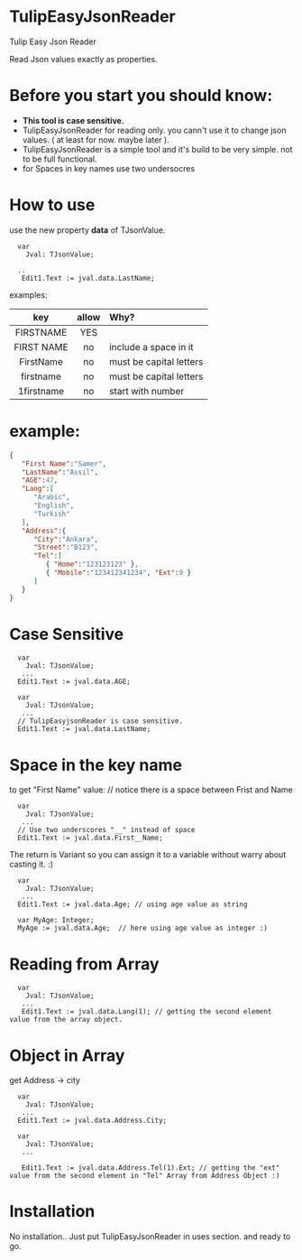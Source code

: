 # TulipEasyJsonReader
Tulip Easy Json Reader

Read Json values exactly as properties.

# Before you start you should know:
 - **This tool is case sensitive.**
 - TulipEasyJsonReader for reading only. you cann't use it to change json values. ( at least for now. maybe later ).
 - TulipEasyJsonReader is a simple tool and it's build to be very simple. not to be full functional.
 - for Spaces in key names use two undersocres


 # How to use
 use the new property **data** of TJsonValue.

```Delphi
  var
    Jval: TJsonValue;

  ..
   Edit1.Text := jval.data.LastName;
```

 examples:

  | key| allow | Why? |
  |:-:|:-:|:-|
  |FIRSTNAME| YES | |
  |FIRST NAME| no | include a space in it|
  |FirstName|no| must be capital letters|
  |firstname| no | must be capital letters |
  |1firstname| no | start with number |


# example:

```json
{
   "First Name":"Samer",
   "LastName":"Assil",
   "AGE":47,
   "Lang":[
      "Arabic",
      "English",
      "Turkish"
   ],
   "Address":{
      "City":"Ankara",
      "Street":"B123",
      "Tel":[
         { "Home":"123123123" },
         { "Mobile":"123412341234", "Ext":9 }
      ]
   }
}
```


# Case Sensitive
```Delphi
  var
    Jval: TJsonValue;
   ...
  Edit1.Text := jval.data.AGE;
```

```Delphi
  var
    Jval: TJsonValue;
   ...
  // TulipEasyjsonReader is case sensitive.
  Edit1.Text := jval.data.LastName;
```

# Space in the key name
to get "First Name" value: // notice there is a space between Frist and Name
```Delphi
  var
    Jval: TJsonValue;
   ...
  // Use two underscores "__" instead of space
  Edit1.Text := jval.data.First__Name;
```



The return is Variant so you can assign it to a variable without warry about casting it. :)

```Delphi
  var
    Jval: TJsonValue;
   ...
  Edit1.Text := jval.data.Age; // using age value as string

  var MyAge: Integer;
  MyAge := jval.data.Age;  // here using age value as integer :)
```

# Reading from Array

```Delphi
  var
    Jval: TJsonValue;
   ...
   Edit1.Text := jval.data.Lang(1); // getting the second element value from the array object.
```


# Object in Array

get Address -> city
```Delphi
  var
    Jval: TJsonValue;
   ...
  Edit1.Text := jval.data.Address.City;
```

```Delphi
  var
    Jval: TJsonValue;
   ...

   Edit1.Text := jval.data.Address.Tel(1).Ext; // getting the "ext" value from the second element in "Tel" Array from Address Object :)
```

# Installation
No installation.. Just put TulipEasyJsonReader in uses section. and ready to go.
